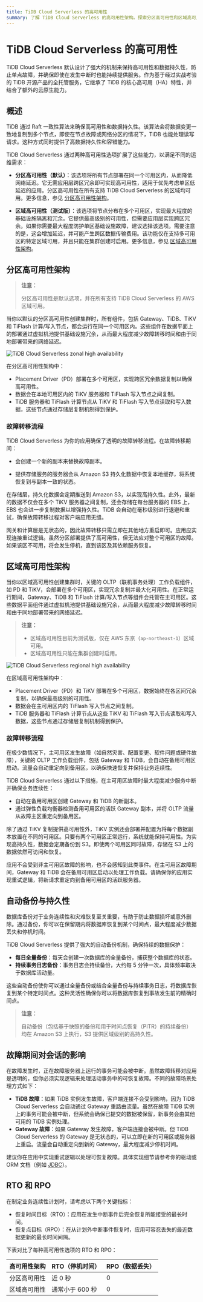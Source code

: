 ```yaml
---
title: TiDB Cloud Serverless 的高可用性
summary: 了解 TiDB Cloud Serverless 的高可用性架构。探索分区高可用性和区域高可用性选项、自动备份、故障转移流程，以及 TiDB 如何确保数据持久性和业务连续性。
---
```


# TiDB Cloud Serverless 的高可用性

TiDB Cloud Serverless 默认设计了强大的机制来保持高可用性和数据持久性，防止单点故障，并确保即使在发生中断时也能持续提供服务。作为基于经过实战考验的 TiDB 开源产品的全托管服务，它继承了 TiDB 的核心高可用（HA）特性，并结合了额外的云原生能力。

## 概述

TiDB 通过 Raft 一致性算法来确保高可用性和数据持久性。该算法会将数据变更一致地复制到多个节点，即使在节点故障或网络分区的情况下，TiDB 也能处理读写请求。这种方式同时提供了高数据持久性和容错能力。

TiDB Cloud Serverless 通过两种高可用性选项扩展了这些能力，以满足不同的运维需求：

- **分区高可用性（默认）**：该选项将所有节点部署在同一个可用区内，从而降低网络延迟。它无需应用层跨区冗余即可实现高可用性，适用于优先考虑单区低延迟的应用。分区高可用性在所有支持 TiDB Cloud Serverless 的区域均可用。更多信息，参见 [分区高可用性架构](#zonal-high-availability-architecture)。

- **区域高可用性（测试版）**：该选项将节点分布在多个可用区，实现最大程度的基础设施隔离和冗余。它提供最高级别的可用性，但需要应用层实现跨区冗余。如果你需要最大程度防护单区基础设施故障，建议选择该选项。需要注意的是，这会增加延迟，并可能产生跨区数据传输费用。该功能仅在支持多可用区的特定区域可用，并且只能在集群创建时启用。更多信息，参见 [区域高可用性架构](#regional-high-availability-architecture)。

## 分区高可用性架构

> **注意：**
>
> 分区高可用性是默认选项，并在所有支持 TiDB Cloud Serverless 的 AWS 区域可用。

当你以默认的分区高可用性创建集群时，所有组件，包括 Gateway、TiDB、TiKV 和 TiFlash 计算/写入节点，都会运行在同一个可用区内。这些组件在数据平面上的部署通过虚拟机池提供基础设施冗余，从而最大程度减少故障转移时间和由于同地部署带来的网络延迟。

![TiDB Cloud Serverless zonal high availability](/media/tidb-cloud/serverless-zonal-high-avaliability-aws.png)

在分区高可用性架构中：

- Placement Driver（PD）部署在多个可用区，实现跨区冗余数据复制以确保高可用性。
- 数据会在本地可用区内的 TiKV 服务器和 TiFlash 写入节点之间复制。
- TiDB 服务器和 TiFlash 计算节点从 TiKV 和 TiFlash 写入节点读取和写入数据，这些节点通过存储层复制机制得到保护。

### 故障转移流程

TiDB Cloud Serverless 为你的应用确保了透明的故障转移流程。在故障转移期间：

- 会创建一个新的副本来替换故障副本。

- 提供存储服务的服务器会从 Amazon S3 持久化数据中恢复本地缓存，将系统恢复到与副本一致的状态。

在存储层，持久化数据会定期推送到 Amazon S3，以实现高持久性。此外，最新的数据不仅会在多个 TiKV 服务器之间复制，还会存储在每台服务器的 EBS 上，EBS 也会进一步复制数据以增强持久性。TiDB 会自动在毫秒级别进行退避和重试，确保故障转移过程对客户端应用无缝。

网关和计算层是无状态的，因此故障转移只需立即在其他地方重启即可。应用应实现连接重试逻辑。虽然分区部署提供了高可用性，但无法应对整个可用区的故障。如果该区不可用，将会发生停机，直到该区及其依赖服务恢复。

## 区域高可用性架构

当你以区域高可用性创建集群时，关键的 OLTP（联机事务处理）工作负载组件，如 PD 和 TiKV，会部署在多个可用区，实现冗余复制并最大化可用性。在正常运行期间，Gateway、TiDB 和 TiFlash 计算/写入节点等组件会托管在主可用区。这些数据平面组件通过虚拟机池提供基础设施冗余，从而最大程度减少故障转移时间和由于同地部署带来的网络延迟。

> **注意：**
>
> - 区域高可用性目前为测试版，仅在 AWS 东京（`ap-northeast-1`）区域可用。
> - 区域高可用性只能在集群创建时启用。

![TiDB Cloud Serverless regional high availability](/media/tidb-cloud/serverless-regional-high-avaliability-aws.png)

在区域高可用性架构中：

- Placement Driver（PD）和 TiKV 部署在多个可用区，数据始终在各区间冗余复制，以确保最高级别的可用性。
- 数据会在主可用区内的 TiFlash 写入节点之间复制。
- TiDB 服务器和 TiFlash 计算节点从这些 TiKV 和 TiFlash 写入节点读取和写入数据，这些节点通过存储层复制机制得到保护。

### 故障转移流程

在极少数情况下，主可用区发生故障（如自然灾害、配置变更、软件问题或硬件故障），关键的 OLTP 工作负载组件，包括 Gateway 和 TiDB，会自动在备用可用区启动。流量会自动重定向到备用区，以确保快速恢复并保持业务连续性。

TiDB Cloud Serverless 通过以下措施，在主可用区故障时最大程度减少服务中断并确保业务连续性：

- 自动在备用可用区创建 Gateway 和 TiDB 的新副本。
- 通过弹性负载均衡器检测备用可用区的活跃 Gateway 副本，并将 OLTP 流量从故障主区重定向到备用区。

除了通过 TiKV 复制提供高可用性外，TiKV 实例还会部署并配置为将每个数据副本放置在不同的可用区。只要有两个可用区正常运行，系统就能保持可用性。为实现高持久性，数据会定期备份到 S3。即使两个可用区同时故障，存储在 S3 上的数据依然可访问和恢复。

应用不会受到非主可用区故障的影响，也不会感知到此类事件。在主可用区故障期间，Gateway 和 TiDB 会在备用可用区启动以处理工作负载。请确保你的应用实现重试逻辑，将新请求重定向到备用可用区的活跃服务器。

## 自动备份与持久性

数据库备份对于业务连续性和灾难恢复至关重要，有助于防止数据损坏或意外删除。通过备份，你可以在保留期内将数据库恢复到某个时间点，最大程度减少数据丢失和停机时间。

TiDB Cloud Serverless 提供了强大的自动备份机制，确保持续的数据保护：

- **每日全量备份**：每天会创建一次数据库的全量备份，捕获整个数据库的状态。
- **持续事务日志备份**：事务日志会持续备份，大约每 5 分钟一次，具体频率取决于数据库活动量。

这些自动备份使你可以通过全量备份或结合全量备份与持续事务日志，将数据库恢复到某个特定时间点。这种灵活性确保你可以将数据库恢复到事故发生前的精确时间点。

> **注意：**
>
> 自动备份（包括基于快照的备份和用于时间点恢复（PITR）的持续备份）均在 Amazon S3 上执行，S3 提供区域级别的高持久性。

## 故障期间对会话的影响

在故障发生时，正在故障服务器上运行的事务可能会被中断。虽然故障转移对应用是透明的，但你必须实现逻辑来处理活动事务中的可恢复故障。不同的故障场景处理方式如下：

- **TiDB 故障**：如果 TiDB 实例发生故障，客户端连接不会受到影响，因为 TiDB Cloud Serverless 会自动通过 Gateway 重路由流量。虽然在故障 TiDB 实例上的事务可能会被中断，但系统会确保已提交的数据被保留，新事务会由其他可用的 TiDB 实例处理。
- **Gateway 故障**：如果 Gateway 发生故障，客户端连接会被中断。但 TiDB Cloud Serverless 的 Gateway 是无状态的，可以立即在新的可用区或服务器上重启。流量会自动重定向到新的 Gateway，最大程度减少停机时间。

建议你在应用中实现重试逻辑以处理可恢复故障。具体实现细节请参考你的驱动或 ORM 文档（例如 [JDBC](https://dev.mysql.com/doc/connector-j/en/connector-j-config-failover.html)）。

## RTO 和 RPO

在制定业务连续性计划时，请考虑以下两个关键指标：

- 恢复时间目标（RTO）：应用在发生中断事件后完全恢复所能接受的最长时间。
- 恢复点目标（RPO）：在从计划外中断事件恢复时，应用可容忍丢失的最近数据更新的最长时间间隔。

下表对比了每种高可用性选项的 RTO 和 RPO：

| 高可用性架构           | RTO（停机时间）           | RPO（数据丢失） |
|------------------------|--------------------------|-----------------|
| 分区高可用性           | 近 0 秒                  | 0               |
| 区域高可用性           | 通常小于 600 秒          | 0               |